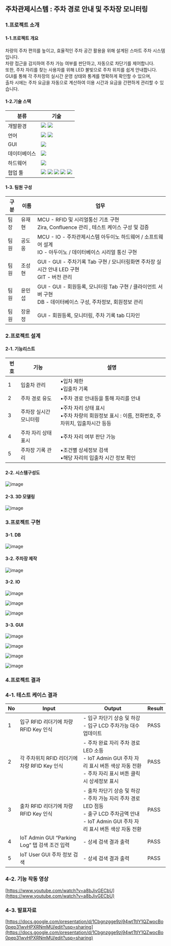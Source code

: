 ## **주차관제시스템 : 주차 경로 안내 및 주차장 모니터링**

### 1.프로젝트 소개
#### 1-1.프로젝트 개요
차량의 주차 편의를 높이고, 효율적인 주차 공간 활용을 위해 설계된 스마트 주차 시스템입니다.<br />
차량 접근을 감지하여 주차 가능 여부를 판단하고, 자동으로 차단기를 제어합니다.<br /> 
또한, 주차 자리를 찾는 사용자를 위해 LED 불빛으로 주차 위치를 쉽게 안내합니다.<br />
GUI를 통해 각 주차장의 실시간 운영 상태와 통계를 명확하게 확인할 수 있으며,<br /> 
출차 시에는 주차 요금을 자동으로 계산하여 이용 시간과 요금을 간편하게 관리할 수 있습니다.<br /> 
#### 1-2.기술 스택
|분류|기술|
|---|---|
|개발환경|<img src="https://img.shields.io/badge/Linux-FCC624?style=for-the-badge&logo=linux&logoColor=white"/> <img src="https://img.shields.io/badge/Ubuntu-E95420?style=for-the-badge&logo=Ubuntu&logoColor=white"/>|
|언어|<img src="https://img.shields.io/badge/C++-F01F7A?style=for-the-badge&logo=cplusplus&logoColor=white"/> <img src="https://img.shields.io/badge/Python-3776AB?style=for-the-badge&logo=Python&logoColor=white"/>|
|GUI|<img src="https://img.shields.io/badge/PYQT-41CD52?style=for-the-badge&logo=cplusplus&logoColor=white"/>|
|데이터베이스|<img src="https://img.shields.io/badge/MYSQL-4479A1?style=for-the-badge&logo=mysql&logoColor=white"/>|
|하드웨어|<img src="https://img.shields.io/badge/arduino-00878F?style=for-the-badge&logo=arduino&logoColor=white"/>|
|협업 툴|<img src="https://img.shields.io/badge/github-181717?style=for-the-badge&logo=github&logoColor=white"/> <img src="https://img.shields.io/badge/git-F05032?style=for-the-badge&logo=git&logoColor=white"/> <img src="https://img.shields.io/badge/confluence-172B4D?style=for-the-badge&logo=confluence&logoColor=white"/> <img src="https://img.shields.io/badge/jira-0052CC?style=for-the-badge&logo=jira&logoColor=white"/> <img src="https://img.shields.io/badge/slack-4A154B?style=for-the-badge&logo=slack&logoColor=white"/> |
#### 1-3. 팀원 구성
|구분|이름|업무|
|---|---|---|
|팀장|유재현|MCU - RFID 및 시리얼통신 기초 구현<br />Zira, Confluence 관리 , 테스트 케이스 구성 및 검증|
|팀원|공도웅|MCU - IO - 주차관제시스템 아두이노 하드웨어 / 소프트웨어 설계<br />IO - 아두이노 / 데이터베이스 시리얼 통신 구현|
|팀원|조성현|GUI - GUI - 주차기록 Tab 구현 / 모니터링화면 주차장 실시간 안내 LED 구현<br />GIT - 버전 관리|
|팀원|윤민섭|GUI - GUI - 회원등록, 모니터링 Tab 구현 / 클라이언트 서버 구현<br />DB - 데이터베이스 구성, 주차정보, 회원정보 관리|
|팀원|장윤정|GUI - 회원등록, 모니터링, 주차 기록 tab 디자인
### 2.프로젝트 설계
#### 2-1. 기능리스트
|번호|기능|설명|
|---|---|---|
|1|입출차 관리|•입차 제한<br />•입출차 기록|
|2|주차 경로 유도|•주차 경로 안내등을 통해 자리를 안내|
|3|주차장 실시간 모니터링|•주차 자리 상태 표시<br />•주차 차량의 회원정보 표시 : 이름, 전화번호, 주차위치, 입출차시간 등등|
|4|주차 자리 상태 표시|•주차 자리 여부 판단 가능|
|5|주차장 기록 관리|•조건별 상세정보 검색<br />•해당 자리의 입출차 시간 정보 확인|

#### 2-2. 시스템구성도

![image](https://github.com/user-attachments/assets/12b3725c-2d2e-4264-b5c2-be5966010df3)

#### 2-3. 3D 모델링

![image](https://github.com/user-attachments/assets/36e0a39a-e9df-4d56-8762-fad37c7325ad)

### 3.프로젝트 구현

#### 3-1. DB

![image](https://github.com/user-attachments/assets/238a0643-fcf1-4ff1-a102-6097023b4f6c)

#### 3-2. 주차장 제작

![image](https://github.com/user-attachments/assets/41b51ecf-ef9a-4f5b-b757-77031d6a9c63)

#### 3-2. IO

![image](https://github.com/user-attachments/assets/92be24f7-c180-473b-887f-ec9d7c5f3edf)

![image](https://github.com/user-attachments/assets/8452a9ff-039e-4eb0-b995-987ad476c26d)

![image](https://github.com/user-attachments/assets/428e1322-c961-45db-81ef-496da1707528)

#### 3-3. GUI

![image](https://github.com/user-attachments/assets/776c591a-4fd3-44b3-8866-13eb08f3160e)

![image](https://github.com/user-attachments/assets/a5bc29d9-3493-405a-8a60-d454bd686ad5)

![image](https://github.com/user-attachments/assets/e49ab16a-e36d-4f24-80e4-84f5ac80ab60)

![image](https://github.com/user-attachments/assets/d2e54e64-9f4e-4d9b-b20e-b6a1b9dbed56)

### 4.프로젝트 결과

### 4-1. 테스트 케이스 결과

|No|Input|Output|Result|
|---|---|---|---|
|1|입구 RFID 리더기에 차량 RFID Key 인식|- 입구 차단기 상승 및 하강<br />- 입구 LCD 주차가능 대수 업데이트|PASS|
|2|각 주차위치 RFID 리더기에 차량 RFID Key 인식|- 주차 완료 자리 주차 경로 LED 소등<br />- IoT Admin GUI 주차 자리 표시 버튼 색상 자동 전환<br />- 주차 자리 표시 버튼 클릭 시 상세정보 표시|PASS|
|3|출차 RFID 리더기에 차량 RFID Key 인식|- 출차 차단기 상승 및 하강<br />- 주차 가능 자리 주차 경로 LED 점등<br />- 출구 LCD 주차금액 안내<br />- IoT Admin GUI 주차 자리 표시 버튼 색상 자동 전환|PASS|
|4|IoT Admin GUI “Parking Log” 탭 검색 조건 입력|- 상세 검색 결과 출력|PASS|
|5|IoT User GUI 주차 정보 검색|- 상세 검색 결과 출력|PASS|

### 4-2. 기능 작동 영상
[https://www.youtube.com/watch?v=a8bJivGECbU](https://www.youtube.com/watch?v=a8bJivGECbU)

### 4-3. 발표자료
[https://docs.google.com/presentation/d/1Cbgnzgge9zj94wtTtIY1QZwocBo0pep31wvHPXRNmMU/edit?usp=sharing](https://docs.google.com/presentation/d/1Cbgnzgge9zj94wtTtIY1QZwocBo0pep31wvHPXRNmMU/edit?usp=sharing)
